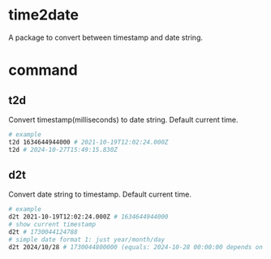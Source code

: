 # time2date

A package to convert between timestamp and date string.

# command

## t2d

Convert timestamp(milliseconds) to date string. Default current time.

```bash
# example
t2d 1634644944000 # 2021-10-19T12:02:24.000Z
t2d # 2024-10-27T15:49:15.830Z
```

## d2t

Convert date string to timestamp. Default current time.

```bash
# example
d2t 2021-10-19T12:02:24.000Z # 1634644944000
# show current timestamp
d2t # 1730044124788
# simple date format 1: just year/month/day
d2t 2024/10/28 # 1730044800000 (equals: 2024-10-28 00:00:00 depends on your timezone)
```

